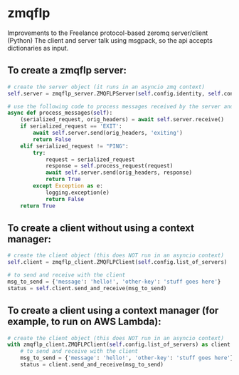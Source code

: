 # zmqflp

Improvements to the Freelance protocol-based zeromq server/client (Python)
The client and server talk using msgpack, so the api accepts dictionaries as input.

## To create a zmqflp server:

```python
# create the server object (it runs in an asyncio zmq context)
self.server = zmqflp_server.ZMQFLPServer(self.config.identity, self.config.zmq_port)

# use the following code to process messages received by the server and send them back
async def process_messages(self):
    (serialized_request, orig_headers) = await self.server.receive()
    if serialized_request == 'EXIT':
        await self.server.send(orig_headers, 'exiting')
        return False
    elif serialized_request != "PING":
        try:
            request = serialized_request
            response = self.process_request(request)
            await self.server.send(orig_headers, response)
            return True
        except Exception as e:
            logging.exception(e)
            return False
    return True
```

## To create a client without using a context manager:

```python
# create the client object (this does NOT run in an asyncio context)
self.client = zmqflp_client.ZMQFLPClient(self.config.list_of_servers)

# to send and receive with the client
msg_to_send = {'message': 'hello!', 'other-key': 'stuff goes here'}
status = self.client.send_and_receive(msg_to_send)
```

## To create a client using a context manager (for example, to run on AWS Lambda):

```python
# create the client object (this does NOT run in an asyncio context)
with zmqflp_client.ZMQFLPClient(self.config.list_of_servers) as client:
    # to send and receive with the client
    msg_to_send = {'message': 'hello!', 'other-key': 'stuff goes here'}
    status = client.send_and_receive(msg_to_send)
```
